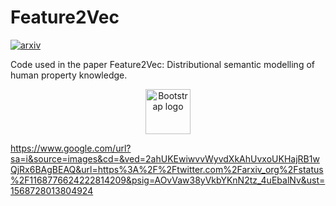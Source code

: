 # Feature2Vec
[![arxiv](http://img.shields.io/badge/math.CO-arXiv%3A1908.11439-B31B1B.svg)](https://arxiv.org/abs/1908.11439)

Code used in the paper Feature2Vec: Distributional semantic modelling of human property knowledge. 

<p align="center">
  <a href="https://getbootstrap.com/">
    <img src="https://www.google.com/url?sa=i&source=images&cd=&ved=2ahUKEwiwvvWyvdXkAhUvxoUKHajRB1wQjRx6BAgBEAQ&url=https%3A%2F%2Ftwitter.com%2Farxiv_org%2Fstatus%2F1168776624222814209&psig=AOvVaw38yVkbYKnN2tz_4uEbalNv&ust=1568728013804924" alt="Bootstrap logo" width="72" height="72">
  </a>
</p>

https://www.google.com/url?sa=i&source=images&cd=&ved=2ahUKEwiwvvWyvdXkAhUvxoUKHajRB1wQjRx6BAgBEAQ&url=https%3A%2F%2Ftwitter.com%2Farxiv_org%2Fstatus%2F1168776624222814209&psig=AOvVaw38yVkbYKnN2tz_4uEbalNv&ust=1568728013804924


